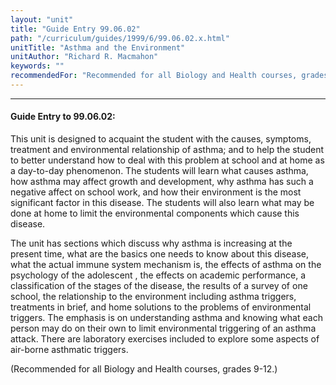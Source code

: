 ```yaml
---
layout: "unit"
title: "Guide Entry 99.06.02"
path: "/curriculum/guides/1999/6/99.06.02.x.html"
unitTitle: "Asthma and the Environment"
unitAuthor: "Richard R. Macmahon"
keywords: ""
recommendedFor: "Recommended for all Biology and Health courses, grades 9-12."
---
```

<body>
<hr/>
<h4>
Guide Entry to 99.06.02:
</h4>
This unit is designed to acquaint the student with the causes, symptoms, treatment and environmental relationship of asthma; and to help the student to better understand how to deal with this problem at school and at home as a day-to-day phenomenon. The students will learn what causes asthma, how asthma may affect growth and development, why asthma has such a negative affect on school work, and how their environment is the most significant factor in this disease. The students will also learn what may be done at home to limit the environmental components which cause this disease.
<p>
The unit has sections which discuss why asthma is increasing at the present time, what are the basics one needs to know about this disease, what the actual immune system mechanism is, the effects of asthma on the psychology of the adolescent , the effects on  academic performance, a classification of the stages of the disease, the results of a survey of one school, the relationship to the environment including asthma triggers, treatments in brief, and home solutions to the problems of environmental triggers. The emphasis is on understanding asthma and knowing what each person may do on their own to limit environmental triggering of an asthma attack. There are laboratory exercises included to explore some aspects of air-borne asthmatic triggers.
</p>
<p>
(Recommended for all Biology and Health courses, grades 9-12.)
</p>
</body>